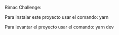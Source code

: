 Rimac Challenge:

Para instalar este proyecto usar el comando: yarn

Para levantar el proyecto usar el comando: yarn dev

